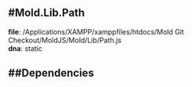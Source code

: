 
#Mold.Lib.Path
---------------------------------------

__file__: /Applications/XAMPP/xamppfiles/htdocs/Mold Git Checkout/MoldJS/Mold/Lib/Path.js  
__dna__: static  


	






##Dependencies
--------------




 

 


 



		
